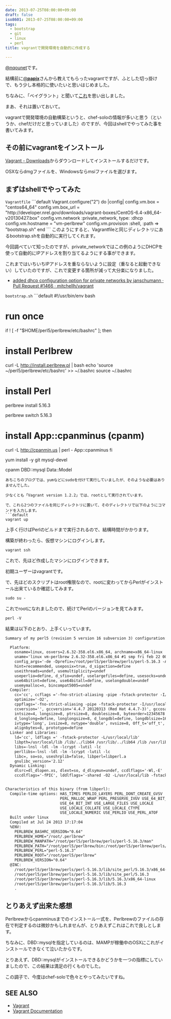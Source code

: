 ```yaml
---
date: 2013-07-25T08:00:00+09:00
draft: false
iso8601: 2013-07-25T08:00:00+09:00
tags:
  - bootstrap
  - git
  - linux
  - perl
title: vagrantで開発環境を自動的に作成する

---
```


<a href="https://twitter.com/nqounet">@nqounet</a>です。

結構前に<a href="https://twitter.com/__papix__">@__papix__</a>さんから教えてもらったvagrantですが、ふとした切っ掛けで、もう少し本格的に使いたいと思いはじめました。

ちなみに、「ベイグラント」と聞いて<a href="http://ja.wikipedia.org/wiki/%E3%83%99%E3%82%A4%E3%82%B0%E3%83%A9%E3%83%B3%E3%83%88%E3%82%B9%E3%83%88%E3%83%BC%E3%83%AA%E3%83%BC">これ</a>を思い出しました。

まあ、それは置いておいて。

vagrantで開発環境の自動構築というと、chef-soloの情報が多いと思う（というか、chefだけだと思っていました）のですが、今回はshellでやってみた事を書いてみます。
<h2>その前にvagrantをインストール</h2>
<a href="http://downloads.vagrantup.com/">Vagrant - Downloads</a>からダウンロードしてインストールするだけです。

OSXならdmgファイルを、Windowsならmsiファイルを選びます。
<h2>まずはshellでやってみた</h2>
<code>Vagrantfile</code>
```default
Vagrant.configure("2") do |config|
  config.vm.box = "centos64_64"
  config.vm.box_url = "http://developer.nrel.gov/downloads/vagrant-boxes/CentOS-6.4-x86_64-v20130427.box"
  config.vm.network :private_network, type: :dhcp
  config.vm.hostname = "vm-perlbrew"
  config.vm.provision :shell, :path => "bootstrap.sh"
end
```
このようにすると、Vagrantfileと同じディレクトリにあるbootstrap.shを自動的に実行してくれます。

今回調べていて知ったのですが、private_networkではこの例のようにDHCPを使って自動的にIPアドレスを割り当てるようにする事ができます。

これまではいちいちIPアドレスを重ならないように設定（重なると起動できない）していたのですが、これで変更する箇所が減って大分楽になりました。
<ul>
	<li><a href="https://github.com/mitchellh/vagrant/pull/1466">added dhcp configuration option for private networks by janschumann · Pull Request #1466 · mitchellh/vagrant</a></li>
</ul>
<code>bootstrap.sh</code>
```default
#!/usr/bin/env bash

# run once
if ! [ -f "$HOME/perl5/perlbrew/etc/bashrc" ]; then
  # install Perlbrew
  curl -L http://install.perlbrew.pl | bash
  echo 'source ~/perl5/perlbrew/etc/bashrc' >> ~/.bashrc
  source ~/.bashrc

  # install Perl
  perlbrew install 5.16.3

  perlbrew switch 5.16.3

  # install App::cpanminus (cpanm)
  curl -L http://cpanmin.us | perl - App::cpanminus
fi

yum install -y git mysql-devel

cpanm DBD::mysql Data::Model
```
あちこちのブログでは、yumなどにsudoを付けて実行していましたが、そのような必要はありませんでした。

少なくとも「Vagrant version 1.2.2」では、rootとして実行されています。

で、これら2つのファイルを同じディレクトリに置いて、そのディレクトリで以下のようにコマンドを入力します。
```default
vagrant up
```
上手く行けばPerlのビルドまで実行されるので、結構時間がかかります。

構築が終わったら、仮想マシンにログインします。
```default
vagrant ssh
```
これで、先ほど作成したマシンにログインできます。

初期ユーザーはvagrantです。

で、先ほどのスクリプトはroot権限なので、rootに変わってからPerlがインストール出来ているか確認してみます。
```default
sudo su -
```
これでrootになれましたので、続けてPerlのバージョンを見てみます。
```default
perl -V
```
結果は以下のとおり、上手くいっています。
```default
Summary of my perl5 (revision 5 version 16 subversion 3) configuration:

  Platform:
    osname=linux, osvers=2.6.32-358.el6.x86_64, archname=x86_64-linux
    uname='linux vm-perlbrew 2.6.32-358.el6.x86_64 #1 smp fri feb 22 00:31:26 utc 2013 x86_64 x86_64 x86_64 gnulinux '
    config_args='-de -Dprefix=/root/perl5/perlbrew/perls/perl-5.16.3 -Aeval:scriptdir=/root/perl5/perlbrew/perls/perl-5.16.3/bin'
    hint=recommended, useposix=true, d_sigaction=define
    useithreads=undef, usemultiplicity=undef
    useperlio=define, d_sfio=undef, uselargefiles=define, usesocks=undef
    use64bitint=define, use64bitall=define, uselongdouble=undef
    usemymalloc=n, bincompat5005=undef
  Compiler:
    cc='cc', ccflags ='-fno-strict-aliasing -pipe -fstack-protector -I/usr/local/include -D_LARGEFILE_SOURCE -D_FILE_OFFSET_BITS=64',
    optimize='-O2',
    cppflags='-fno-strict-aliasing -pipe -fstack-protector -I/usr/local/include'
    ccversion='', gccversion='4.4.7 20120313 (Red Hat 4.4.7-3)', gccosandvers=''
    intsize=4, longsize=8, ptrsize=8, doublesize=8, byteorder=12345678
    d_longlong=define, longlongsize=8, d_longdbl=define, longdblsize=16
    ivtype='long', ivsize=8, nvtype='double', nvsize=8, Off_t='off_t', lseeksize=8
    alignbytes=8, prototype=define
  Linker and Libraries:
    ld='cc', ldflags =' -fstack-protector -L/usr/local/lib'
    libpth=/usr/local/lib /lib/../lib64 /usr/lib/../lib64 /lib /usr/lib /lib64 /usr/lib64 /usr/local/lib64
    libs=-lnsl -ldl -lm -lcrypt -lutil -lc
    perllibs=-lnsl -ldl -lm -lcrypt -lutil -lc
    libc=, so=so, useshrplib=false, libperl=libperl.a
    gnulibc_version='2.12'
  Dynamic Linking:
    dlsrc=dl_dlopen.xs, dlext=so, d_dlsymun=undef, ccdlflags='-Wl,-E'
    cccdlflags='-fPIC', lddlflags='-shared -O2 -L/usr/local/lib -fstack-protector'


Characteristics of this binary (from libperl): 
  Compile-time options: HAS_TIMES PERLIO_LAYERS PERL_DONT_CREATE_GVSV
                        PERL_MALLOC_WRAP PERL_PRESERVE_IVUV USE_64_BIT_ALL
                        USE_64_BIT_INT USE_LARGE_FILES USE_LOCALE
                        USE_LOCALE_COLLATE USE_LOCALE_CTYPE
                        USE_LOCALE_NUMERIC USE_PERLIO USE_PERL_ATOF
  Built under linux
  Compiled at Jul 24 2013 17:17:04
  %ENV:
    PERLBREW_BASHRC_VERSION="0.64"
    PERLBREW_HOME="/root/.perlbrew"
    PERLBREW_MANPATH="/root/perl5/perlbrew/perls/perl-5.16.3/man"
    PERLBREW_PATH="/root/perl5/perlbrew/bin:/root/perl5/perlbrew/perls/perl-5.16.3/bin"
    PERLBREW_PERL="perl-5.16.3"
    PERLBREW_ROOT="/root/perl5/perlbrew"
    PERLBREW_VERSION="0.64"
  @INC:
    /root/perl5/perlbrew/perls/perl-5.16.3/lib/site_perl/5.16.3/x86_64-linux
    /root/perl5/perlbrew/perls/perl-5.16.3/lib/site_perl/5.16.3
    /root/perl5/perlbrew/perls/perl-5.16.3/lib/5.16.3/x86_64-linux
    /root/perl5/perlbrew/perls/perl-5.16.3/lib/5.16.3
    .
```
<h2>とりあえず出来た感想</h2>
Perlbrewからcpanminusまでのインストール一式を、Perlbrewのファイルの存在で判定するのは微妙かもしれませんが、とりあえずこれはこれで良しとします。

ちなみに、DBD::mysqlを指定しているのは、MAMPが稼働中のOSXにこれがインストールできなくて泣いたからです。

とりあえず、DBD::mysqlがインストールできるかどうかを一つの指標にしていましたので、この結果は満足の行くものでした。

この調子で、今度はchef-soloで色々とやってみたいですね。
<h2>SEE ALSO</h2>
<ul>
	<li><a href="http://www.vagrantup.com/">Vagrant</a></li>
	<li><a href="http://docs.vagrantup.com/v2/provisioning/shell.html">Vagrant Documentation</a></li>
</ul>    	